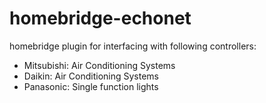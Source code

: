 # homebridge-echonet

homebridge plugin for interfacing with following controllers:
- Mitsubishi: Air Conditioning Systems
- Daikin: Air Conditioning Systems
- Panasonic: Single function lights
